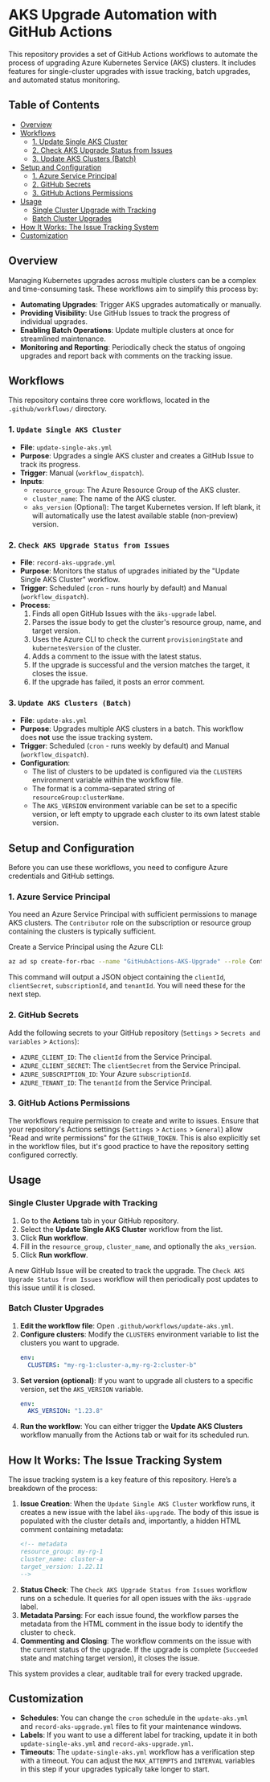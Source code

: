 # AKS Upgrade Automation with GitHub Actions

This repository provides a set of GitHub Actions workflows to automate the process of upgrading Azure Kubernetes Service (AKS) clusters. It includes features for single-cluster upgrades with issue tracking, batch upgrades, and automated status monitoring.

## Table of Contents

- [Overview](#overview)
- [Workflows](#workflows)
  - [1. Update Single AKS Cluster](#1-update-single-aks-cluster)
  - [2. Check AKS Upgrade Status from Issues](#2-check-aks-upgrade-status-from-issues)
  - [3. Update AKS Clusters (Batch)](#3-update-aks-clusters-batch)
- [Setup and Configuration](#setup-and-configuration)
  - [1. Azure Service Principal](#1-azure-service-principal)
  - [2. GitHub Secrets](#2-github-secrets)
  - [3. GitHub Actions Permissions](#3-github-actions-permissions)
- [Usage](#usage)
  - [Single Cluster Upgrade with Tracking](#single-cluster-upgrade-with-tracking)
  - [Batch Cluster Upgrades](#batch-cluster-upgrades)
- [How It Works: The Issue Tracking System](#how-it-works-the-issue-tracking-system)
- [Customization](#customization)

## Overview

Managing Kubernetes upgrades across multiple clusters can be a complex and time-consuming task. These workflows aim to simplify this process by:

- **Automating Upgrades**: Trigger AKS upgrades automatically or manually.
- **Providing Visibility**: Use GitHub Issues to track the progress of individual upgrades.
- **Enabling Batch Operations**: Update multiple clusters at once for streamlined maintenance.
- **Monitoring and Reporting**: Periodically check the status of ongoing upgrades and report back with comments on the tracking issue.

## Workflows

This repository contains three core workflows, located in the `.github/workflows/` directory.

### 1. `Update Single AKS Cluster`

- **File**: `update-single-aks.yml`
- **Purpose**: Upgrades a single AKS cluster and creates a GitHub Issue to track its progress.
- **Trigger**: Manual (`workflow_dispatch`).
- **Inputs**:
  - `resource_group`: The Azure Resource Group of the AKS cluster.
  - `cluster_name`: The name of the AKS cluster.
  - `aks_version` (Optional): The target Kubernetes version. If left blank, it will automatically use the latest available stable (non-preview) version.

### 2. `Check AKS Upgrade Status from Issues`

- **File**: `record-aks-upgrade.yml`
- **Purpose**: Monitors the status of upgrades initiated by the "Update Single AKS Cluster" workflow.
- **Trigger**: Scheduled (`cron` - runs hourly by default) and Manual (`workflow_dispatch`).
- **Process**:
  1. Finds all open GitHub Issues with the `äks-upgrade` label.
  2. Parses the issue body to get the cluster's resource group, name, and target version.
  3. Uses the Azure CLI to check the current `provisioningState` and `kubernetesVersion` of the cluster.
  4. Adds a comment to the issue with the latest status.
  5. If the upgrade is successful and the version matches the target, it closes the issue.
  6. If the upgrade has failed, it posts an error comment.

### 3. `Update AKS Clusters (Batch)`

- **File**: `update-aks.yml`
- **Purpose**: Upgrades multiple AKS clusters in a batch. This workflow does **not** use the issue tracking system.
- **Trigger**: Scheduled (`cron` - runs weekly by default) and Manual (`workflow_dispatch`).
- **Configuration**:
  - The list of clusters to be updated is configured via the `CLUSTERS` environment variable within the workflow file.
  - The format is a comma-separated string of `resourceGroup:clusterName`.
  - The `AKS_VERSION` environment variable can be set to a specific version, or left empty to upgrade each cluster to its own latest stable version.

## Setup and Configuration

Before you can use these workflows, you need to configure Azure credentials and GitHub settings.

### 1. Azure Service Principal

You need an Azure Service Principal with sufficient permissions to manage AKS clusters. The `Contributor` role on the subscription or resource group containing the clusters is typically sufficient.

Create a Service Principal using the Azure CLI:

```bash
az ad sp create-for-rbac --name "GitHubActions-AKS-Upgrade" --role Contributor --scopes /subscriptions/{your-subscription-id}
```

This command will output a JSON object containing the `clientId`, `clientSecret`, `subscriptionId`, and `tenantId`. You will need these for the next step.

### 2. GitHub Secrets

Add the following secrets to your GitHub repository (`Settings` > `Secrets and variables` > `Actions`):

- `AZURE_CLIENT_ID`: The `clientId` from the Service Principal.
- `AZURE_CLIENT_SECRET`: The `clientSecret` from the Service Principal.
- `AZURE_SUBSCRIPTION_ID`: Your Azure `subscriptionId`.
- `AZURE_TENANT_ID`: The `tenantId` from the Service Principal.

### 3. GitHub Actions Permissions

The workflows require permission to create and write to issues. Ensure that your repository's Actions settings (`Settings` > `Actions` > `General`) allow "Read and write permissions" for the `GITHUB_TOKEN`. This is also explicitly set in the workflow files, but it's good practice to have the repository setting configured correctly.

## Usage

### Single Cluster Upgrade with Tracking

1. Go to the **Actions** tab in your GitHub repository.
2. Select the **Update Single AKS Cluster** workflow from the list.
3. Click **Run workflow**.
4. Fill in the `resource_group`, `cluster_name`, and optionally the `aks_version`.
5. Click **Run workflow**.

A new GitHub Issue will be created to track the upgrade. The `Check AKS Upgrade Status from Issues` workflow will then periodically post updates to this issue until it is closed.

### Batch Cluster Upgrades

1. **Edit the workflow file**: Open `.github/workflows/update-aks.yml`.
2. **Configure clusters**: Modify the `CLUSTERS` environment variable to list the clusters you want to upgrade.
   ```yaml
   env:
     CLUSTERS: "my-rg-1:cluster-a,my-rg-2:cluster-b"
   ```
3. **Set version (optional)**: If you want to upgrade all clusters to a specific version, set the `AKS_VERSION` variable.
   ```yaml
   env:
     AKS_VERSION: "1.23.8"
   ```
4. **Run the workflow**: You can either trigger the **Update AKS Clusters** workflow manually from the Actions tab or wait for its scheduled run.

## How It Works: The Issue Tracking System

The issue tracking system is a key feature of this repository. Here’s a breakdown of the process:

1.  **Issue Creation**: When the `Update Single AKS Cluster` workflow runs, it creates a new issue with the label `äks-upgrade`. The body of this issue is populated with the cluster details and, importantly, a hidden HTML comment containing metadata:
    ```html
    <!-- metadata
    resource_group: my-rg-1
    cluster_name: cluster-a
    target_version: 1.22.11
    -->
    ```
2.  **Status Check**: The `Check AKS Upgrade Status from Issues` workflow runs on a schedule. It queries for all open issues with the `äks-upgrade` label.
3.  **Metadata Parsing**: For each issue found, the workflow parses the metadata from the HTML comment in the issue body to identify the cluster to check.
4.  **Commenting and Closing**: The workflow comments on the issue with the current status of the upgrade. If the upgrade is complete (`Succeeded` state and matching target version), it closes the issue.

This system provides a clear, auditable trail for every tracked upgrade.

## Customization

- **Schedules**: You can change the `cron` schedule in the `update-aks.yml` and `record-aks-upgrade.yml` files to fit your maintenance windows.
- **Labels**: If you want to use a different label for tracking, update it in both `update-single-aks.yml` and `record-aks-upgrade.yml`.
- **Timeouts**: The `update-single-aks.yml` workflow has a verification step with a timeout. You can adjust the `MAX_ATTEMPTS` and `INTERVAL` variables in this step if your upgrades typically take longer to start.

